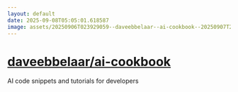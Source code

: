 ```yaml
---
layout: default
date: 2025-09-08T05:05:01.618587
image: assets/20250906T023929059--daveebbelaar--ai-cookbook--20250907T200522805--cropped.png
---
```


# [daveebbelaar/ai-cookbook](https://github.com/daveebbelaar/ai-cookbook)

AI code snippets and tutorials for developers
